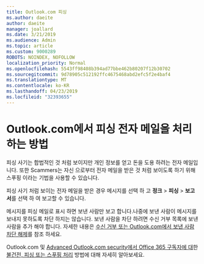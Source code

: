 ```yaml
---
title: Outlook.com 피싱
ms.author: daeite
author: daeite
manager: joallard
ms.date: 3/21/2019
ms.audience: Admin
ms.topic: article
ms.custom: 9000289
ROBOTS: NOINDEX, NOFOLLOW
localization_priority: Normal
ms.openlocfilehash: 5543ff98408b394ad77bbe462b80207f12b30702
ms.sourcegitcommit: 9d78905c512192ffc4675468abd2efc5f2e4baf4
ms.translationtype: MT
ms.contentlocale: ko-KR
ms.lasthandoff: 04/23/2019
ms.locfileid: "32393655"
---
```

# <a name="how-to-deal-with-phishing-email-in-outlookcom"></a>Outlook.com에서 피싱 전자 메일을 처리 하는 방법

피싱 사기는 합법적인 것 처럼 보이지만 개인 정보를 얻고 돈을 도용 하려는 전자 메일입니다. 또한 Scammers는 자신 으로부터 전자 메일을 받은 것 처럼 보이도록 하기 위해 스푸핑 이라는 기법을 사용할 수 있습니다.

피싱 사기 처럼 보이는 전자 메일을 받은 경우 메시지를 선택 하 고 **정크** > **피싱** > **보고서**를 선택 하 여 보고할 수 있습니다.

메시지를 피싱 메일로 표시 하면 보낸 사람만 보고 합니다.나중에 보낸 사람이 메시지를 보내지 못하도록 차단 하지는 않습니다. 보낸 사람을 차단 하려면 수신 거부 목록에 보낸 사람을 추가 해야 합니다. 자세한 내용은 [수신 거부 또는 Outlook.com에서 보낸 사람 차단 해제](https://support.office.com/article/afba1c94-77bb-4f50-8b85-057cf52f4d5e)를 참조 하세요.

Outlook.com 및 [Advanced Outlook.com security에서 Office 365 구독자에 대](https://support.office.com/article/882d2243-eab9-4545-a58a-b36fee4a46e2)한 [불건전, 피싱 또는 스푸핑 처리](https://support.office.com/article/0d882ea5-eedc-4bed-aebc-079ffa1105a3) 방법에 대해 자세히 알아보세요.